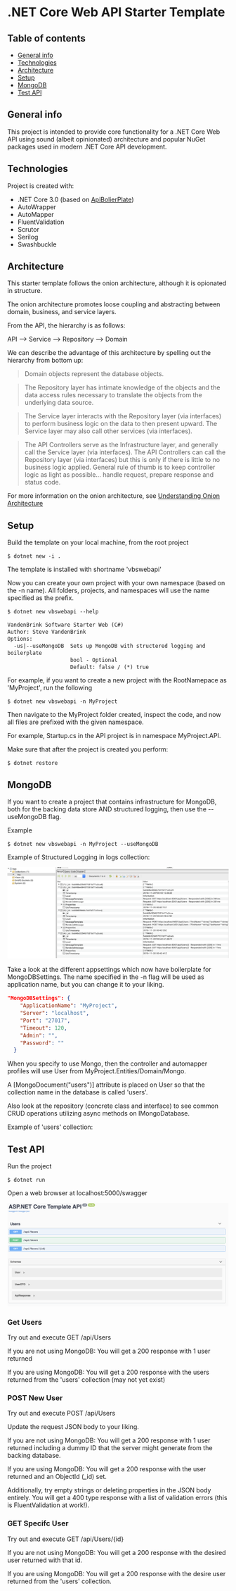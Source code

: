 # .NET Core Web API Starter Template

## Table of contents
* [General info](#general-info)
* [Technologies](#technologies)
* [Architecture](#architecture)
* [Setup](#setup)
* [MongoDB](#mongodb)
* [Test API](#test-api)

## General info
This project is intended to provide core functionality for a .NET Core Web API using sound (albeit opinionated) architecture and popular NuGet packages used in modern .NET Core API development.
	
## Technologies
Project is created with:
* .NET Core 3.0 (based on [ApiBolierPlate](https://github.com/proudmonkey/ApiBoilerPlate))
* AutoWrapper
* AutoMapper
* FluentValidation
* Scrutor
* Serilog
* Swashbuckle

## Architecture
This starter template follows the onion architecture, although it is opionated in structure.

The onion architecture promotes loose coupling and abstracting between domain, business, and service layers.

From the API, the hierarchy is as follows:

API --> Service --> Repository --> Domain

We can describe the advantage of this architecture by spelling out the hierarchy from bottom up:

> Domain objects represent the database objects.

>The Repository layer has intimate knowledge of the objects and the data access rules necessary to translate the objects from the underlying data source.

>The Service layer interacts with the Repository layer (via interfaces) to perform business logic on the data to then present upward.  The Service layer may also call other services (via interfaces).

>The API Controllers serve as the Infrastructure layer, and generally call the Service layer (via interfaces).  The API Controllers can call the Repository layer (via interfaces) but this is only if there is little to no business logic applied.  General rule of thumb is to keep controller logic as light as possible... handle request, prepare response and status code.

For more information on the onion architecture, see [Understanding Onion Architecture](https://www.codeguru.com/csharp/csharp/cs_misc/designtechniques/understanding-onion-architecture.html)
	
## Setup
Build the template on your local machine, from the root project

```
$ dotnet new -i .
```

The template is installed with shortname 'vbswebapi'

Now you can create your own project with your own namespace (based on the -n name).  All folders, projects, and namespaces will use the name specified as the prefix.

```
$ dotnet new vbswebapi --help
```

```
VandenBrink Software Starter Web (C#)
Author: Steve VandenBrink
Options:                                                                              
  -us|--useMongoDB  Sets up MongoDB with structered logging and boilerplate
                    bool - Optional
                    Default: false / (*) true
```

For example, if you want to create a new project with the RootNamepace as 'MyProject', run the following

```
$ dotnet new vbswebapi -n MyProject
```

Then navigate to the MyProject folder created, inspect the code, and now all files are prefixed with the given namespace.

For example, Startup.cs in the API project is in namespace MyProject.API.

Make sure that after the project is created you perform:

```
$ dotnet restore
```

## MongoDB

If you want to create a project that contains infrastructure for MongoDB, both for the backing data store AND structured logging, then use the --useMongoDB flag.

Example

```
$ dotnet new vbswebapi -n MyProject --useMongoDB
```

Example of Structured Logging in logs collection:

![alt text](serilog-mongo.png "Serilog Mongo")

Take a look at the different appsettings which now have boilerplate for MongoDBSettings.  The name specified in the -n flag will be used as application name, but you can change it to your liking.

```json
"MongoDBSettings": {
    "ApplicationName": "MyProject",
    "Server": "localhost",
    "Port": "27017",
    "Timeout": 120,
    "Admin": "",
    "Password": ""
  }
```

When you specify to use Mongo, then the controller and automapper profiles will use User from MyProject.Entities/Domain/Mongo.

A [MongoDocument("users")] attribute is placed on User so that the collection name in the database is called 'users'.

Also look at the repository (concrete class and interface) to see common CRUD operations utilizing async methods on IMongoDatabase.

Example of 'users' collection:



## Test API

Run the project

```
$ dotnet run
```

Open a web browser at localhost:5000/swagger

![alt text](swagger.png "Swagger")

### Get Users

Try out and execute GET /api/Users

If you are not using MongoDB:
You will get a 200 response with 1 user returned

If you are using MongoDB:
You will get a 200 response with the users returned from the 'users' collection (may not yet exist)

### POST New User

Try out and execute POST /api/Users

Update the request JSON body to your liking.

If you are not using MongoDB:
You will get a 200 response with 1 user returned including a dummy ID that the server might generate from the backing database.

If you are using MongoDB:
You will get a 200 response with the user returned and an ObjectId (_id) set.

Additionally, try empty strings or deleting properties in the JSON body entirely.  You will get a 400 type response with a list of validation errors (this is FluentValidation at work!).

### GET Specifc User

Try out and execute GET /api/Users/{id}

If you are not using MongoDB:
You will get a 200 response with the desired user returned with that id.

If you are using MongoDB:
You will get a 200 response with the desire user returned from the 'users' collection.